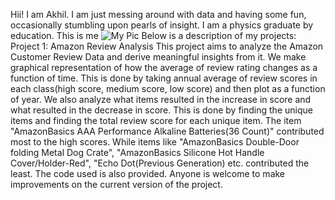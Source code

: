Hii! I am Akhil. I am just messing around with data and having some fun, occasionally stumbling upon pearls of insight. I am a physics graduate by education.
This is me
![My Pic](https://user-images.githubusercontent.com/64864631/208484327-27cad4a0-531c-41de-a8d6-c7294e957f60.jpg)
Below is a description of my projects:
Project 1: Amazon Review Analysis
This project aims to analyze the Amazon Customer Review Data and derive meaningful insights from it. We make graphical representation of how the average of review rating changes as a function of time. This is done by taking annual average of review scores in each class(high score, medium score, low score) and then plot as a function of year. We also analyze what items resulted in the increase in score and what resulted in the decrease in score. This is done by finding the unique items and finding the total review score for each unique item. The item "AmazonBasics AAA Performance Alkaline Batteries(36 Count)" contributed most to the high scores. While items like "AmazonBasics Double-Door folding Metal Dog Crate", "AmazonBasics Silicone Hot Handle Cover/Holder-Red", "Echo Dot(Previous Generation) etc. contributed the least.
The code used is also provided. Anyone is welcome to make improvements on the current version of the project.
